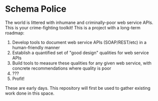 Schema Police
=============

The world is littered with inhumane and criminally-poor web service APIs.
This is your crime-fighting toolkit! This is a project with a long-term roadmap:


1. Develop tools to document web service APIs (SOAP/REST/etc) in a human-friendly manner
2. Establish a quantified set of "good design" qualities for web service APIs
3. Build tools to measure these qualities for any given web service, with concrete recommendations where quality is poor
4. ???
5. Profit!


These are early days. This repository will first be used to gather existing work done in this space.